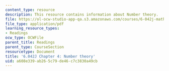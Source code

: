 ```yaml
---
content_type: resource
description: This resource contains information about Number theory.
file: https://ol-ocw-studio-app-qa.s3.amazonaws.com/courses/6-042j-mathematics-for-computer-science-fall-2010/a608e339ab265c79de46c7c3830a49cb_MIT6_042JF10_chap04.pdf
file_type: application/pdf
learning_resource_types:
- Readings
ocw_type: OCWFile
parent_title: Readings
parent_type: CourseSection
resourcetype: Document
title: '6.042J Chapter 4: Number theory'
uid: a608e339-ab26-5c79-de46-c7c3830a49cb
---
```


